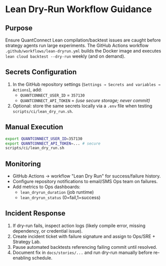 # Lean Dry-Run Workflow Guidance

## Purpose
Ensure QuantConnect Lean compilation/backtest issues are caught before strategy agents run large experiments. The GitHub Actions workflow `.github/workflows/lean-dryrun.yml` builds the Docker image and executes `lean cloud backtest --dry-run` weekly (and on demand).

## Secrets Configuration
1. In the GitHub repository settings (`Settings → Secrets and variables → Actions`), add:
   - `QUANTCONNECT_USER_ID` = `357130`
   - `QUANTCONNECT_API_TOKEN` = *(use secure storage; never commit)*
2. Optional: store the same secrets locally via a `.env` file when testing `scripts/ci/lean_dry_run.sh`.

## Manual Execution
```bash
export QUANTCONNECT_USER_ID=357130
export QUANTCONNECT_API_TOKEN=... # secure
scripts/ci/lean_dry_run.sh
```

## Monitoring
- GitHub Actions → workflow "Lean Dry Run" for success/failure history.
- Configure repository notifications to email/SMS Ops team on failures.
- Add metrics to Ops dashboards:
  - `lean_dryrun_duration` (job runtime)
  - `lean_dryrun_status` (0=fail,1=success)

## Incident Response
1. If dry-run fails, inspect action logs (likely compile error, missing dependency, or credential issue).
2. Create incident ticket with failure signature and assign to Ops/SRE + Strategy Lab.
3. Pause automated backtests referencing failing commit until resolved.
4. Document fix in `docs/stories/...` and run dry-run manually before re-enabling schedule.
